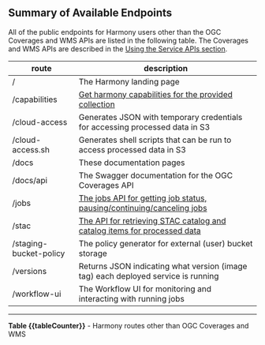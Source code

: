 ## Summary of Available Endpoints

All of the public endpoints for Harmony users other than the OGC Coverages and WMS APIs are listed in the following table. The Coverages and WMS APIs are described in the [Using the Service APIs section](#using-the-service-apis).

| route                  | description                                                                               |
|------------------------|-------------------------------------------------------------------------------------------|
| /                      | The Harmony landing page                                                                  |
| /capabilities          | [Get harmony capabilities for the provided collection](#capabilities-details)             |
| /cloud-access          | Generates JSON with temporary credentials for accessing processed data in S3              |
| /cloud-access.sh       | Generates shell scripts that can be run to access processed data in S3                    |
| /docs                  | These documentation pages                                                                 |
| /docs/api              | The Swagger documentation for the OGC Coverages API                                       |
| /jobs                  | [The jobs API for getting job status, pausing/continuing/canceling jobs](#jobs-details)   |
| /stac                  | [The API for retrieving STAC catalog and catalog items for processed data](#stac-details) |
| /staging-bucket-policy | The policy generator for external (user) bucket storage                                   |
| /versions              | Returns JSON indicating what version (image tag) each deployed service is running         |
| /workflow-ui           | The Workflow UI for monitoring and interacting with running jobs                          |
---
**Table {{tableCounter}}** - Harmony routes other than OGC Coverages and WMS

<br/>
<br/>
